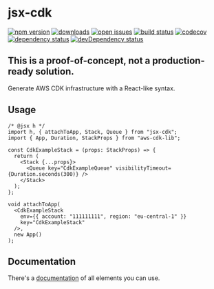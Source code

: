 # jsx-cdk

[![npm version](https://badge.fury.io/js/jsx-cdk.svg)](https://npmjs.org/package/jsx-cdk)
[![downloads](https://img.shields.io/npm/dw/jsx-cdk.svg)](https://npmjs.org/package/jsx-cdk)
[![open issues](https://img.shields.io/github/issues-raw/dbartholomae/jsx-cdk.svg)](https://github.com/dbartholomae/jsx-cdk/issues)
[![build status](https://github.com/dbartholomae/jsx-cdk/workflows/Build%20and%20deploy/badge.svg?branch=main)](https://github.com/dbartholomae/jsx-cdk/actions?query=workflow%3A"Build+and+deploy")
[![codecov](https://codecov.io/gh/dbartholomae/jsx-cdk/branch/main/graph/badge.svg)](https://codecov.io/gh/dbartholomae/jsx-cdk)
[![dependency status](https://david-dm.org/dbartholomae/jsx-cdk.svg?theme=shields.io)](https://david-dm.org/dbartholomae/jsx-cdk)
[![devDependency status](https://david-dm.org/dbartholomae/jsx-cdk/dev-status.svg)](https://david-dm.org/dbartholomae/jsx-cdk?type=dev)

## This is a proof-of-concept, not a production-ready solution.

Generate AWS CDK infrastructure with a React-like syntax.

## Usage

```tsx
/* @jsx h */
import h, { attachToApp, Stack, Queue } from "jsx-cdk";
import { App, Duration, StackProps } from "aws-cdk-lib";

const CdkExampleStack = (props: StackProps) => {
  return (
    <Stack {...props}>
      <Queue key="CdkExampleQueue" visibilityTimeout={Duration.seconds(300)} />
    </Stack>
  );
};

void attachToApp(
  <CdkExampleStack
    env={{ account: "111111111", region: "eu-central-1" }}
    key="CdkExampleStack"
  />,
  new App()
);
```

## Documentation

There's a [documentation](https://dbartholomae.github.io/jsx-cdk) of all elements you can use.
